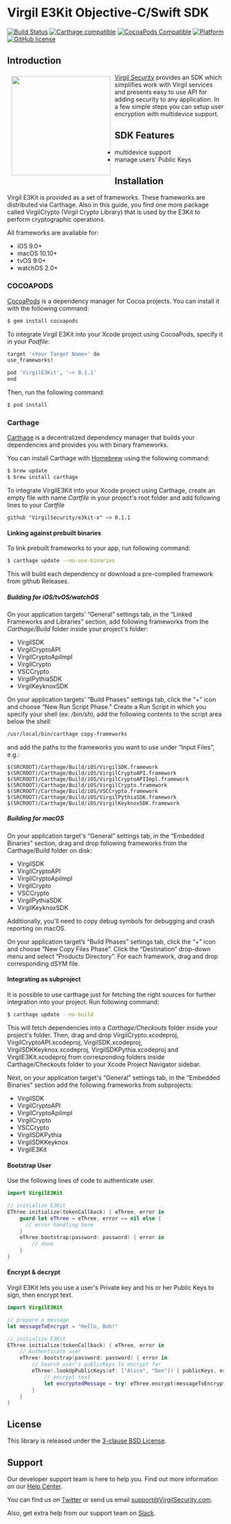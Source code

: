 # Virgil E3Kit Objective-C/Swift SDK

[![Build Status](https://api.travis-ci.org/VirgilSecurity/e3kit-x.svg?branch=master)](https://travis-ci.com/VirgilSecurity/e3kit-x)
[![Carthage compatible](https://img.shields.io/badge/Carthage-compatible-4BC51D.svg?style=flat)](https://github.com/Carthage/Carthage)
[![CocoaPods Compatible](https://img.shields.io/cocoapods/v/VirgilE3Kit.svg)](https://cocoapods.org/pods/VirgilE3Kit)
[![Platform](https://img.shields.io/cocoapods/p/VirgilE3Kit.svg?style=flat)](http://cocoadocs.org/docsets/VirgilE3Kit)
[![GitHub license](https://img.shields.io/badge/license-BSD%203--Clause-blue.svg)](https://github.com/VirgilSecurity/virgil/blob/master/LICENSE)


## Introduction

<a href="https://developer.virgilsecurity.com/docs"><img width="230px" src="https://cdn.virgilsecurity.com/assets/images/github/logos/virgil-logo-red.png" align="left" hspace="10" vspace="6"></a> [Virgil Security](https://virgilsecurity.com) provides an SDK which simplifies work with Virgil services and presents easy to use API for adding security to any application. In a few simple steps you can setup user encryption with multidevice support.

## SDK Features
- multidevice support
- manage users' Public Keys


## Installation

Virgil E3Kit is provided as a set of frameworks. These frameworks are distributed via Carthage.  Also in this guide, you find one more package called VirgilCrypto (Virgil Crypto Library) that is used by the E3Kit to perform cryptographic operations.

All frameworks are available for:
- iOS 9.0+
- macOS 10.10+
- tvOS 9.0+
- watchOS 2.0+

### COCOAPODS

[CocoaPods](http://cocoapods.org) is a dependency manager for Cocoa projects. You can install it with the following command:

```bash
$ gem install cocoapods
```

To integrate Virgil E3Kit into your Xcode project using CocoaPods, specify it in your *Podfile*:

```bash
target '<Your Target Name>' do
use_frameworks!

pod 'VirgilE3Kit', '~> 0.1.1'
end
```

Then, run the following command:

```bash
$ pod install
```

### Carthage

[Carthage](https://github.com/Carthage/Carthage) is a decentralized dependency manager that builds your dependencies and provides you with binary frameworks.

You can install Carthage with [Homebrew](http://brew.sh/) using the following command:

```bash
$ brew update
$ brew install carthage
```

To integrate VirgilE3Kit into your Xcode project using Carthage, create an empty file with name *Cartfile* in your project's root folder and add following lines to your *Cartfile*

```
github "VirgilSecurity/e3kit-x" ~> 0.1.1
```

#### Linking against prebuilt binaries

To link prebuilt frameworks to your app, run following command:

```bash
$ carthage update --no-use-binaries
```

This will build each dependency or download a pre-compiled framework from github Releases.

##### Building for iOS/tvOS/watchOS

On your application targets’ “General” settings tab, in the “Linked Frameworks and Libraries” section, add following frameworks from the *Carthage/Build* folder inside your project's folder:
 - VirgilSDK
 - VirgilCryptoAPI
 - VirgilCryptoApiImpl
 - VirgilCrypto
 - VSCCrypto
 - VirgilPythiaSDK
 - VirgilKeyknoxSDK

On your application targets’ “Build Phases” settings tab, click the “+” icon and choose “New Run Script Phase.” Create a Run Script in which you specify your shell (ex: */bin/sh*), add the following contents to the script area below the shell:

```bash
/usr/local/bin/carthage copy-frameworks
```

and add the paths to the frameworks you want to use under “Input Files”, e.g.:

```
$(SRCROOT)/Carthage/Build/iOS/VirgilSDK.framework
$(SRCROOT)/Carthage/Build/iOS/VirgilCryptoAPI.framework
$(SRCROOT)/Carthage/Build/iOS/VirgilCryptoAPIImpl.framework
$(SRCROOT)/Carthage/Build/iOS/VirgilCrypto.framework
$(SRCROOT)/Carthage/Build/iOS/VSCCrypto.framework
$(SRCROOT)/Carthage/Build/iOS/VirgilPythiaSDK.framework
$(SRCROOT)/Carthage/Build/iOS/VirgilKeyknoxSDK.framework
```

##### Building for macOS

On your application target's “General” settings tab, in the “Embedded Binaries” section, drag and drop following frameworks from the Carthage/Build folder on disk:
 - VirgilSDK
 - VirgilCryptoAPI
 - VirgilCryptoApiImpl
 - VirgilCrypto
 - VSCCrypto
 - VirgilPythiaSDK
 - VirgilKeyknoxSDK

Additionally, you'll need to copy debug symbols for debugging and crash reporting on macOS.

On your application target’s “Build Phases” settings tab, click the “+” icon and choose “New Copy Files Phase”.
Click the “Destination” drop-down menu and select “Products Directory”. For each framework, drag and drop corresponding dSYM file.

#### Integrating as subproject

It is possible to use carthage just for fetching the right sources for further integration into your project.
Run following command:

```bash
$ carthage update --no-build
```

This will fetch dependencies into a *Carthage/Checkouts* folder inside your project's folder. Then, drag and drop VirgilCrypto.xcodeproj, VirgilCryptoAPI.xcodeproj, VirgilSDK.xcodeproj, VirgilSDKKeyknox.xcodeproj, VirgilSDKPythia.xcodeproj and VirgilE3Kit.xcodeproj from corresponding folders inside Carthage/Checkouts folder to your Xcode Project Navigator sidebar.

Next, on your application target's “General” settings tab, in the “Embedded Binaries” section add the following frameworks from subprojects:
 - VirgilSDK
 - VirgilCryptoAPI
 - VirgilCryptoApiImpl
 - VirgilCrypto
 - VSCCrypto
 - VirgilSDKPythia
 - VirgilSDKKeyknox
 - VirgilE3Kit


#### Bootstrap User
Use the following lines of code to authenticate user.

```swift
import VirgilE3Kit

// initialize E3Kit
EThree.initialize(tokenCallback) { eThree, error in 
    guard let eThree = eThree, error == nil else {
      // error handling here
    }
    eThree.bootstrap(password: password) { error in 
        // done
    }
}
```

#### Encrypt & decrypt

Virgil E3Kit lets you use a user's Private key and his or her Public Keys to sign, then encrypt text.

```swift
import VirgilE3Kit

// prepare a message
let messageToEncrypt = "Hello, Bob!"

// initialize E3Kit
EThree.initialize(tokenCallback) { eThree, error in 
    // Authenticate user 
    eThree!.bootstrap(password: password) { error in 
        // Search user's publicKeys to encrypt for
        eThree!.lookUpPublicKeys(of: ["Alice", "Den"]) { publicKeys, errors in 
            // encrypt text
            let encryptedMessage = try! eThree.encrypt(messageToEncrypt, for: publicKeys)
        }
    }
}
```

## License

This library is released under the [3-clause BSD License](LICENSE).

## Support
Our developer support team is here to help you. Find out more information on our [Help Center](https://help.virgilsecurity.com/).

You can find us on [Twitter](https://twitter.com/VirgilSecurity) or send us email support@VirgilSecurity.com.

Also, get extra help from our support team on [Slack](https://virgilsecurity.slack.com/join/shared_invite/enQtMjg4MDE4ODM3ODA4LTc2OWQwOTQ3YjNhNTQ0ZjJiZDc2NjkzYjYxNTI0YzhmNTY2ZDliMGJjYWQ5YmZiOGU5ZWEzNmJiMWZhYWVmYTM).

[_virgil_crypto]: https://github.com/VirgilSecurity/crypto-x
[_cards_service]: https://developer.virgilsecurity.com/docs/api-reference/card-service/v5
[_use_card]: https://developer.virgilsecurity.com/docs/swift/how-to/public-key-management/v5/use-card-for-crypto-operation
[_get_card]: https://developer.virgilsecurity.com/docs/swift/how-to/public-key-management/v5/get-card
[_search_card]: https://developer.virgilsecurity.com/docs/swift/how-to/public-key-management/v5/search-card
[_create_card]: https://developer.virgilsecurity.com/docs/swift/how-to/public-key-management/v5/create-card
[_own_crypto]: https://developer.virgilsecurity.com/docs/swift/how-to/setup/v5/setup-own-crypto-library
[_key_storage]: https://developer.virgilsecurity.com/docs/swift/how-to/setup/v5/setup-key-storage
[_card_verifier]: https://developer.virgilsecurity.com/docs/swift/how-to/setup/v5/setup-card-verifier
[_card_manager]: https://developer.virgilsecurity.com/docs/swift/how-to/setup/v5/setup-card-manager
[_setup_authentication]: https://developer.virgilsecurity.com/docs/swift/how-to/setup/v5/setup-authentication
[_reference_api]: https://developer.virgilsecurity.com/docs/api-reference
[_configure_sdk]: https://developer.virgilsecurity.com/docs/how-to#sdk-configuration
[_more_examples]: https://developer.virgilsecurity.com/docs/how-to#public-key-management
